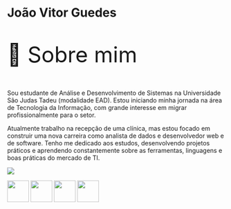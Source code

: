 <h1>João Vitor Guedes</h1>

<p style="font-size: 50px;">👋 Sobre mim</p>

<p>
Sou estudante de Análise e Desenvolvimento de Sistemas na Universidade São Judas Tadeu (modalidade EAD). Estou iniciando minha jornada na área de Tecnologia da Informação, com grande interesse em migrar profissionalmente para o setor.
</p>

<p>
Atualmente trabalho na recepção de uma clínica, mas estou focado em construir uma nova carreira como analista de dados e desenvolvedor web e de software. Tenho me dedicado aos estudos, desenvolvendo projetos práticos e aprendendo constantemente sobre as ferramentas, linguagens e boas práticas do mercado de TI.
</p>

<picture>
  <source
    srcset="https://github-readme-stats.vercel.app/api?username=anuraghazra&show_icons=true&theme=dark"
    media="(prefers-color-scheme: dark)"
  />
  <source
    srcset="https://github-readme-stats.vercel.app/api?username=anuraghazra&show_icons=true"
    media="(prefers-color-scheme: light), (prefers-color-scheme: no-preference)"
  />
  <img src="https://github-readme-stats.vercel.app/api?username=anuraghazra&show_icons=true" />  
</picture>

<P>
<img src="https://cdn.jsdelivr.net/gh/devicons/devicon@latest/icons/python/python-original.svg" width="50" /> <img
<img src="https://cdn.jsdelivr.net/gh/devicons/devicon@latest/icons/azuresqldatabase/azuresqldatabase-original.svg" width="50" /> 
<img src="https://cdn.jsdelivr.net/gh/devicons/devicon@latest/icons/html5/html5-original.svg" width="50" /> 
<img src="https://cdn.jsdelivr.net/gh/devicons/devicon@latest/icons/css3/css3-original.svg" width="50" />
</P>
